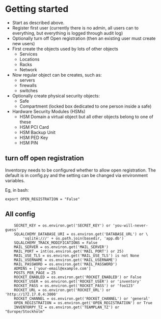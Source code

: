 
# Getting started

* Start as described above.
* Register first user (currently there is no admin, all users can to everything, but everything is logged through audit log)
* Optionally turn off Open registration (then an existing user must create new users)
* First create the objects used by lots of other objects
  * Services
  * Locations
  * Racks
  * Network
* Now regular object can be creates, such as:
  * servers
  * firewalls
  * switches
* Optionally create physical security objects:
  * Safe
  * Compartment (locked box dedicated to one person inside a safe)
* Hardware Security Modules (HSMs)
  * HSM Domain a virtual object but all other objects belong to one of these
  * HSM PCI Card
  * HSM Backup Unit
  * HSM PED Key
  * HSM PIN


## turn off open registration

Inventorpy needs to be configured whether to allow open registration.
The default is in config.py and the setting can be changed via environment variables.

Eg, in bash:

    export OPEN_REGISTRATION = "False"



## All config

```
    SECRET_KEY = os.environ.get('SECRET_KEY') or 'you-will-never-guess'
    SQLALCHEMY_DATABASE_URI = os.environ.get('DATABASE_URL') or \
        'sqlite:///' + os.path.join(basedir, 'app.db')
    SQLALCHEMY_TRACK_MODIFICATIONS = False
    MAIL_SERVER = os.environ.get('MAIL_SERVER')
    MAIL_PORT = int(os.environ.get('MAIL_PORT') or 25)
    MAIL_USE_TLS = os.environ.get('MAIL_USE_TLS') is not None
    MAIL_USERNAME = os.environ.get('MAIL_USERNAME')
    MAIL_PASSWORD = os.environ.get('MAIL_PASSWORD')
    ADMINS = ['your-email@example.com']
    POSTS_PER_PAGE = 25
    ROCKET_ENABLED = os.environ.get('ROCKET_ENABLED') or False
    ROCKET_USER = os.environ.get('ROCKET_USER') or 'inventory'
    ROCKET_PASS = os.environ.get('ROCKET_PASS') or 'foo123'
    ROCKET_URL = os.environ.get('ROCKET_URL') or 'http://172.17.0.4:3000'
    ROCKET_CHANNEL = os.environ.get('ROCKET_CHANNEL') or 'general'
    OPEN_REGISTRATION = os.environ.get('OPEN_REGISTRATION') or True
    INVENTORPY_TZ = os.environ.get('TEAMPLAN_TZ') or "Europe/Stockholm"
```
